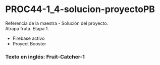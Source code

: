 # PROC44-1_4-solucion-proyectoPB
Referencia de la maestra - Solución del proyecto.  
Atrapa fruta. Etapa 1.  
  
- Firebase activo
- Proyect Booster
  
### Texto en inglés: Fruit-Catcher-1